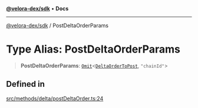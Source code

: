 [**@velora-dex/sdk**](../README.md) • **Docs**

***

[@velora-dex/sdk](../globals.md) / PostDeltaOrderParams

# Type Alias: PostDeltaOrderParams

> **PostDeltaOrderParams**: [`Omit`](../-internal-/type-aliases/Omit.md)\<[`DeltaOrderToPost`](../-internal-/type-aliases/DeltaOrderToPost.md), `"chainId"`\>

## Defined in

[src/methods/delta/postDeltaOrder.ts:24](https://github.com/VeloraDEX/sdk/blob/feat/extend_delta_orders_filtering/src/methods/delta/postDeltaOrder.ts#L24)
